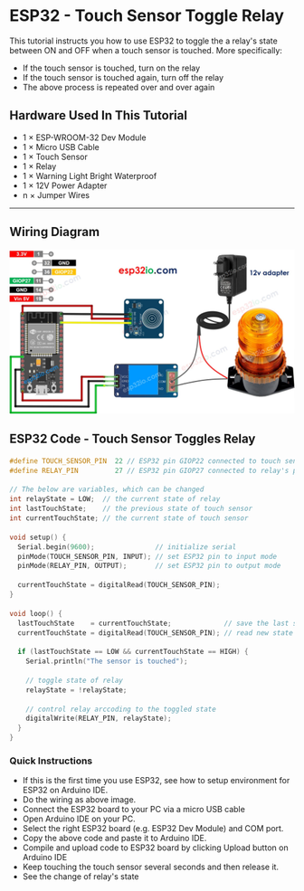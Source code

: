 # ESP32 - Touch Sensor Toggle Relay

This tutorial instructs you how to use ESP32 to toggle the a relay's state between ON and OFF when a touch sensor is touched. More specifically:

  * If the touch sensor is touched, turn on the relay
  * If the touch sensor is touched again, turn off the relay
  * The above process is repeated over and over again

## Hardware Used In This Tutorial

  * 1	×	ESP-WROOM-32 Dev Module	
  * 1	×	Micro USB Cable	
  * 1	×	Touch Sensor	
  * 1	×	Relay	
  * 1	×	Warning Light Bright Waterproof	
  * 1	×	12V Power Adapter	
  * n	×	Jumper Wires

---

## Wiring Diagram

![](figs/fig_5_1.jpg)


## ESP32 Code - Touch Sensor Toggles Relay

```c++
#define TOUCH_SENSOR_PIN  22 // ESP32 pin GIOP22 connected to touch sensor's pin
#define RELAY_PIN         27 // ESP32 pin GIOP27 connected to relay's pin

// The below are variables, which can be changed
int relayState = LOW;  // the current state of relay
int lastTouchState;    // the previous state of touch sensor
int currentTouchState; // the current state of touch sensor

void setup() {
  Serial.begin(9600);               // initialize serial
  pinMode(TOUCH_SENSOR_PIN, INPUT); // set ESP32 pin to input mode
  pinMode(RELAY_PIN, OUTPUT);       // set ESP32 pin to output mode

  currentTouchState = digitalRead(TOUCH_SENSOR_PIN);
}

void loop() {
  lastTouchState    = currentTouchState;             // save the last state
  currentTouchState = digitalRead(TOUCH_SENSOR_PIN); // read new state

  if (lastTouchState == LOW && currentTouchState == HIGH) {
    Serial.println("The sensor is touched");

    // toggle state of relay
    relayState = !relayState;

    // control relay arccoding to the toggled state
    digitalWrite(RELAY_PIN, relayState);
  }
}

```

### Quick Instructions

  * If this is the first time you use ESP32, see how to setup environment for ESP32 on Arduino IDE.
  * Do the wiring as above image.
  * Connect the ESP32 board to your PC via a micro USB cable
  * Open Arduino IDE on your PC.
  * Select the right ESP32 board (e.g. ESP32 Dev Module) and COM port.
  * Copy the above code and paste it to Arduino IDE.
  * Compile and upload code to ESP32 board by clicking Upload button on Arduino IDE
  * Keep touching the touch sensor several seconds and then release it.
  * See the change of relay's state



